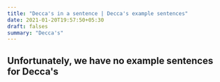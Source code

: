 ```yaml
---
title: "Decca's in a sentence | Decca's example sentences"
date: 2021-01-20T19:57:50+05:30
draft: falses
summary: "Decca's"
---
```

## Unfortunately, we have no example sentences for Decca's                 
